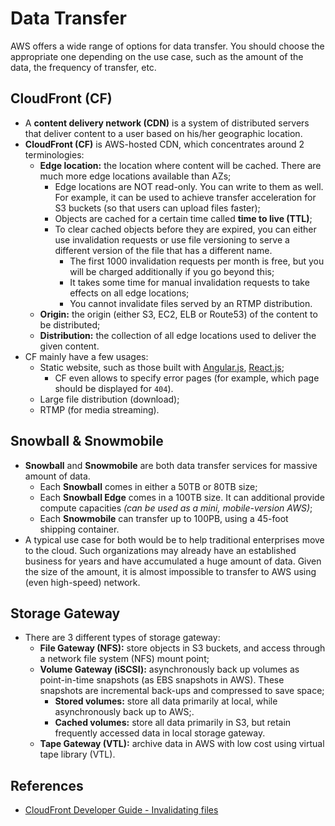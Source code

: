 # Data Transfer

AWS offers a wide range of options for data transfer. You should choose the appropriate one depending on the use case, such as the amount of the data, the frequency of transfer, etc.

## CloudFront (CF)

- A **content delivery network (CDN)** is a system of distributed servers that deliver content to a user based on his/her geographic location.
- **CloudFront (CF)** is AWS-hosted CDN, which concentrates around 2 terminologies:
    - **Edge location:** the location where content will be cached. There are much more edge locations available than AZs;
        - Edge locations are NOT read-only. You can write to them as well. For example, it can be used to achieve transfer acceleration for S3 buckets (so that users can upload files faster);
        - Objects are cached for a certain time called **time to live (TTL)**;
        - To clear cached objects before they are expired, you can either use invalidation requests or use file versioning to serve a different version of the file that has a different name.
            - The first 1000 invalidation requests per month is free, but you will be charged additionally if you go beyond this;
            - It takes some time for manual invalidation requests to take effects on all edge locations;
            - You cannot invalidate files served by an RTMP distribution.
    - **Origin:** the origin (either S3, EC2, ELB or Route53) of the content to be distributed;
    - **Distribution:** the collection of all edge locations used to deliver the given content.
- CF mainly have a few usages:
    - Static website, such as those built with [Angular.js](https://angular.io), [React.js](https://reactjs.org);
        - CF even allows to specify error pages (for example, which page should be displayed for `404`).
    - Large file distribution (download);
    - RTMP (for media streaming).

## Snowball & Snowmobile

- **Snowball** and **Snowmobile** are both data transfer services for massive amount of data.
    - Each **Snowball** comes in either a 50TB or 80TB size;
    - Each **Snowball Edge** comes in a 100TB size. It can additional provide compute capacities _(can be used as a mini, mobile-version AWS)_;
    - Each **Snowmobile** can transfer up to 100PB, using a 45-foot shipping container.
- A typical use case for both would be to help traditional enterprises move to the cloud. Such organizations may already have an established business for years and have accumulated a huge amount of data. Given the size of the amount, it is almost impossible to transfer to AWS using (even high-speed) network.

## Storage Gateway

- There are 3 different types of storage gateway:
    - **File Gateway (NFS):** store objects in S3 buckets, and access through a network file system (NFS) mount point;
    - **Volume Gateway (iSCSI):** asynchronously back up volumes as point-in-time snapshots (as EBS snapshots in AWS). These snapshots are incremental back-ups and compressed to save space;
        - **Stored volumes:** store all data primarily at local, while asynchronously back up to AWS;.
        - **Cached volumes:** store all data primarily in S3, but retain frequently accessed data in local storage gateway.
    - **Tape Gateway (VTL):** archive data in AWS with low cost using virtual tape library (VTL).

## References

- [CloudFront Developer Guide - Invalidating files](https://docs.aws.amazon.com/AmazonCloudFront/latest/DeveloperGuide/Invalidation.html)
